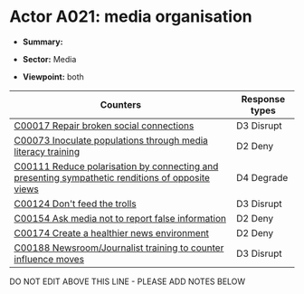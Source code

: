 # Actor A021: media organisation

* **Summary:** 

* **Sector:** Media

* **Viewpoint:** both


| Counters | Response types |
| -------- | -------------- |
| [C00017 Repair broken social connections](../counters/C00017.md) | D3 Disrupt |
| [C00073 Inoculate populations through media literacy training](../counters/C00073.md) | D2 Deny |
| [C00111 Reduce polarisation by connecting and presenting sympathetic renditions of opposite views](../counters/C00111.md) | D4 Degrade |
| [C00124 Don't feed the trolls](../counters/C00124.md) | D3 Disrupt |
| [C00154 Ask media not to report false information](../counters/C00154.md) | D2 Deny |
| [C00174 Create a healthier news environment](../counters/C00174.md) | D2 Deny |
| [C00188 Newsroom/Journalist training to counter influence moves](../counters/C00188.md) | D3 Disrupt |


DO NOT EDIT ABOVE THIS LINE - PLEASE ADD NOTES BELOW